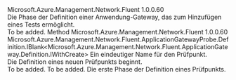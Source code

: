 <Type Name="IWithProbe" FullName="Microsoft.Azure.Management.Network.Fluent.ApplicationGateway.Definition.IWithProbe">
  <TypeSignature Language="C#" Value="public interface IWithProbe" />
  <TypeSignature Language="ILAsm" Value=".class public interface auto ansi abstract IWithProbe" />
  <TypeSignature Language="DocId" Value="T:Microsoft.Azure.Management.Network.Fluent.ApplicationGateway.Definition.IWithProbe" />
  <TypeSignature Language="VB.NET" Value="Public Interface IWithProbe" />
  <TypeSignature Language="F#" Value="type IWithProbe = interface" />
  <AssemblyInfo>
    <AssemblyName>Microsoft.Azure.Management.Network.Fluent</AssemblyName>
    <AssemblyVersion>1.0.0.60</AssemblyVersion>
  </AssemblyInfo>
  <Interfaces />
  <Docs>
    <summary>
            Die Phase der Definition einer Anwendung-Gateway, das zum Hinzufügen eines Tests ermöglicht.
            </summary>
    <remarks>To be added.</remarks>
  </Docs>
  <Members>
    <Member MemberName="DefineProbe">
      <MemberSignature Language="C#" Value="public Microsoft.Azure.Management.Network.Fluent.ApplicationGatewayProbe.Definition.IBlank&lt;Microsoft.Azure.Management.Network.Fluent.ApplicationGateway.Definition.IWithCreate&gt; DefineProbe (string name);" />
      <MemberSignature Language="ILAsm" Value=".method public hidebysig newslot virtual instance class Microsoft.Azure.Management.Network.Fluent.ApplicationGatewayProbe.Definition.IBlank`1&lt;class Microsoft.Azure.Management.Network.Fluent.ApplicationGateway.Definition.IWithCreate&gt; DefineProbe(string name) cil managed" />
      <MemberSignature Language="DocId" Value="M:Microsoft.Azure.Management.Network.Fluent.ApplicationGateway.Definition.IWithProbe.DefineProbe(System.String)" />
      <MemberSignature Language="VB.NET" Value="Public Function DefineProbe (name As String) As IBlank(Of IWithCreate)" />
      <MemberSignature Language="F#" Value="abstract member DefineProbe : string -&gt; Microsoft.Azure.Management.Network.Fluent.ApplicationGatewayProbe.Definition.IBlank&lt;Microsoft.Azure.Management.Network.Fluent.ApplicationGateway.Definition.IWithCreate&gt;" Usage="iWithProbe.DefineProbe name" />
      <MemberType>Method</MemberType>
      <AssemblyInfo>
        <AssemblyName>Microsoft.Azure.Management.Network.Fluent</AssemblyName>
        <AssemblyVersion>1.0.0.60</AssemblyVersion>
      </AssemblyInfo>
      <ReturnValue>
        <ReturnType>Microsoft.Azure.Management.Network.Fluent.ApplicationGatewayProbe.Definition.IBlank&lt;Microsoft.Azure.Management.Network.Fluent.ApplicationGateway.Definition.IWithCreate&gt;</ReturnType>
      </ReturnValue>
      <Parameters>
        <Parameter Name="name" Type="System.String" />
      </Parameters>
      <Docs>
        <param name="name">Ein eindeutiger Name für den Prüfpunkt.</param>
        <summary>
            Die Definition eines neuen Prüfpunkts beginnt.
            </summary>
        <returns>To be added.</returns>
        <remarks>To be added.</remarks>
        <return>Die erste Phase der Definition eines Prüfpunkts.</return>
      </Docs>
    </Member>
  </Members>
</Type>